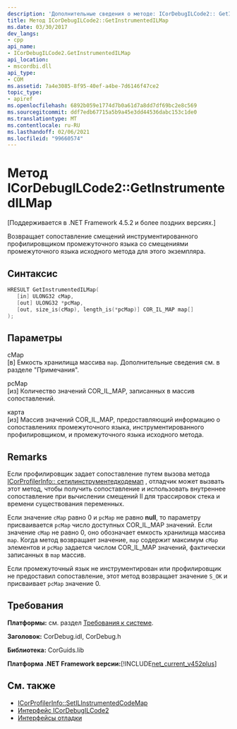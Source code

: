 ```yaml
---
description: 'Дополнительные сведения о методе: ICorDebugILCode2:: GetInstrumentedILMap'
title: Метод ICorDebugILCode2::GetInstrumentedILMap
ms.date: 03/30/2017
dev_langs:
- cpp
api_name:
- ICorDebugILCode2.GetInstrumentedILMap
api_location:
- mscordbi.dll
api_type:
- COM
ms.assetid: 7a4e3085-8f95-40ef-a4be-7d6146f47ce2
topic_type:
- apiref
ms.openlocfilehash: 6892b059e1774d7b0a61d7a8dd7df69bc2e8c569
ms.sourcegitcommit: ddf7edb67715a5b9a45e3dd44536dabc153c1de0
ms.translationtype: MT
ms.contentlocale: ru-RU
ms.lasthandoff: 02/06/2021
ms.locfileid: "99660574"
---
```

# <a name="icordebugilcode2getinstrumentedilmap-method"></a>Метод ICorDebugILCode2::GetInstrumentedILMap

[Поддерживается в .NET Framework 4.5.2 и более поздних версиях.]  
  
 Возвращает сопоставление смещений инструментированного профилировщиком промежуточного языка со смещениями промежуточного языка исходного метода для этого экземпляра.  
  
## <a name="syntax"></a>Синтаксис  
  
```cpp
HRESULT GetInstrumentedILMap(  
   [in] ULONG32 cMap,  
   [out] ULONG32 *pcMap,  
   [out, size_is(cMap), length_is(*pcMap)] COR_IL_MAP map[]  
);  
```  
  
## <a name="parameters"></a>Параметры  

 cMap  
 [в] Емкость хранилища массива `map`. Дополнительные сведения см. в разделе "Примечания".  
  
 pcMap  
 [из] Количество значений COR_IL_MAP, записанных в массив сопоставлений.  
  
 карта  
 [из] Массив значений COR_IL_MAP, предоставляющий информацию о сопоставлениях промежуточного языка, инструментированного профилировщиком, и промежуточного языка исходного метода.  
  
## <a name="remarks"></a>Remarks  

 Если профилировщик задает сопоставление путем вызова метода [ICorProfilerInfo:: сетилинструментедкодемап](../profiling/icorprofilerinfo-setilinstrumentedcodemap-method.md) , отладчик может вызвать этот метод, чтобы получить сопоставление и использовать внутреннее сопоставление при вычислении смещений Il для трассировок стека и времени существования переменных.  
  
 Если значение `cMap` равно 0 и `pcMap` не равно **null**, то параметру присваивается `pcMap` число доступных COR_IL_MAP значений. Если значение `cMap` не равно 0, оно обозначает емкость хранилища массива `map`. Когда метод возвращает значение, `map` содержит максимум `cMap` элементов и `pcMap` задается числом COR_IL_MAP значений, фактически записанных в `map` массив.  
  
 Если промежуточный язык не инструментирован или профилировщик не предоставил сопоставление, этот метод возвращает значение `S_OK` и присваивает `pcMap` значение 0.  
  
## <a name="requirements"></a>Требования  

 **Платформы:** см. раздел [Требования к системе](../../get-started/system-requirements.md).  
  
 **Заголовок:** CorDebug.idl, CorDebug.h  
  
 **Библиотека:** CorGuids.lib  
  
 **Платформа .NET Framework версии:**[!INCLUDE[net_current_v452plus](../../../../includes/net-current-v452plus-md.md)]  
  
## <a name="see-also"></a>См. также

- [ICorProfilerInfo::SetILInstrumentedCodeMap](../profiling/icorprofilerinfo-setilinstrumentedcodemap-method.md)
- [Интерфейс ICorDebugILCode2](icordebugilcode2-interface.md)
- [Интерфейсы отладки](debugging-interfaces.md)
